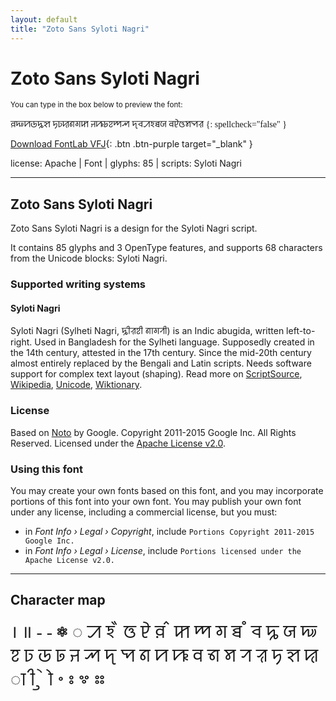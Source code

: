 ```yaml
---
layout: default
title: "Zoto Sans Syloti Nagri"
---
```


# Zoto Sans Syloti Nagri

<small>You can type in the box below to preview the font:</small>

<div contenteditable="true" class="texteditor" style="font-family: 'Zoto Sans Syloti Nagri';">
ꠅꠏꠙꠒꠍꠡ ꠠꠑꠢꠘꠉꠇ ꠔꠚꠓꠐꠈꠕ ꠖꠌꠀꠁꠊꠎ ꠛꠄꠃꠝꠗꠟ
{: spellcheck="false" }
</div>

[Download FontLab VFJ](https://downgit.github.io/#/home?url=https://github.com/fontlabcom/getgo-fonts/blob/main/getgo-fonts/apache/zotosans/zotosans-sylotinagri.vfj){: .btn .btn-purple target="_blank" }

license: Apache \| Font \| glyphs: 85 \| scripts: Syloti Nagri

---


## Zoto Sans Syloti Nagri

Zoto Sans Syloti Nagri is a design for the Syloti Nagri script.

It contains 85 glyphs and 3 OpenType features, and supports 68 characters from the Unicode blocks: Syloti Nagri.


### Supported writing systems


#### Syloti Nagri

Syloti Nagri (Sylheti Nagri, ꠍꠤꠟꠐꠤ ꠘꠣꠉꠞꠤ) is an Indic abugida, written left-to-right. Used in Bangladesh for the Sylheti language. Supposedly created in the 14th century, attested in the 17th century. Since the mid-20th century almost entirely replaced by the Bengali and Latin scripts. Needs software support for complex text layout (shaping). Read more on [ScriptSource](https://scriptsource.org/scr/Sylo), [Wikipedia](https://en.wikipedia.org/wiki/ISO_15924:Sylo), [Unicode](https://www.unicode.org/versions/Unicode13.0.0/ch15.pdf#G59104), [Wiktionary](https://en.wiktionary.org/wiki/Category:Syloti_Nagri_script).


### License

Based on [Noto](https://github.com/notofonts) by Google. Copyright 2011-2015 Google Inc. All Rights Reserved. Licensed under the [Apache License v2.0](https://www.apache.org/licenses/LICENSE-2.0.txt).

### Using this font

You may create your own fonts based on this font, and you may incorporate portions of this font into your own font. You may publish your own font under any license, including a commercial license, but you must:

- in _Font Info › Legal › Copyright_, include `Portions Copyright 2011-2015 Google Inc.`
- in _Font Info › Legal › License_, include `Portions licensed under the Apache License v2.0.`


---

## Character map

<div style="font-family: 'Zoto Sans Syloti Nagri'; font-size: 2em;">
। ॥ ‐ ‑ ⁕ ◌ ꠀ ꠁ ꠂ ꠃ ꠄ ꠅ ꠆ ꠇ ꠈ ꠉ ꠊ ꠋ ꠌ ꠍ ꠎ ꠏ ꠐ ꠑ ꠒ ꠓ ꠔ ꠕ ꠖ ꠗ ꠘ ꠙ ꠚ ꠛ ꠜ ꠝ ꠞ ꠟ ꠠ ꠡ ꠢ ꠣ ꠤ ꠥ ꠦ ꠧ ꠨ ꠩ ꠪ ꠫
</div>

